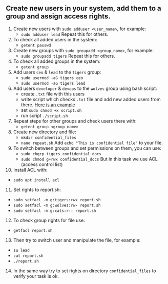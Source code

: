 ## Create new users in your system, add them to a group and assign access rights.

1. Create new users with `sudo adduser <user_name>`, for example:
   - `sudo adduser lead`
   Repeat this for others.
2. To check all added users in the system:
   - `getent passwd`
3. Create new groups with `sudo groupadd <group_name>`, for example:
   - `sudo groupadd tigers`
   Repeat this for others.
4. To check all added groups in the system:
   - `getent group`
5. Add users `ceo` & `lead` to the `tigers` group:
   - `sudo usermod -aG tigers ceo`
   - `sudo usermod -aG tigers lead`
6. Add users `developer` & `devops` to the `wolves` group using bash script:
   - create `.txt` file with this users
   - write script which checks `.txt` file and add new added users from there. [Here is an example](https://github.com/exzvor/freedevopsworkspace/tree/main/devops_grades/elementary_grade/take_04/script.sh)
   - set `sudo chmod +x script.sh`
   - run script `./script.sh`
7. Repeat steps for other groups and check users there with:
   - `getent group <group_name>`
8. Create new directory and file:
   - `mkdir confidential_files`
   - `nano repeat.sh`
   Add `echo "This is confidential file"` to your file.
9. To switch between groups and set permissions on them, you can use:
   - `sudo chgrp tigers confidential_docs`
   - `sudo chmod g+rwx confidential_docs`
   But in this task we use ACL (access control list)
10. Install ACL with:
   - `sudo apt install acl`
11. Set rights to report.sh:
   - `sudo setfacl -m g:tigers:rwx report.sh`
   - `sudo setfacl -m g:wolves:rw- report.sh`
   - `sudo setfacl -m g:cats:r-- report.sh`
12. To check group rights for file use:
   - `getfacl report.sh`
13. Then try to switch user and manipulate the file, for example:
   - `su lead`
   - `cat report.sh`
   - `./report.sh`
14. In the same way try to set rights on directory `confidential_files` to verify your task is ok.